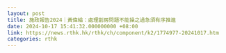```yaml
---
layout: post
title: 施政報告2024｜黃偉綸：處理劏房問題不能操之過急須有序推進
date: 2024-10-17 15:41:32.000000000 +08:00
link: https://news.rthk.hk/rthk/ch/component/k2/1774977-20241017.htm
categories: rthk
---
```



